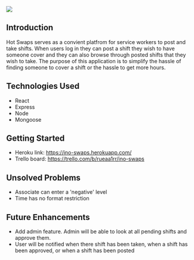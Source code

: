 <img src="https://i.imgur.com/ERFiIpC.png">

## Introduction

Hot Swaps serves as a convient platfrom for service workers to post and take shifts. When users log in they can post a shift they wish to have someone cover and they can also browse through posted shifts that they wish to take. The purpose of this application is to simplify the hassle of finding someone to cover a shift or the hassle to get more hours.

## Technologies Used
 - React
 - Express
 - Node 
 - Mongoose

 ## Getting Started 
 - Heroku link: https://ino-swaps.herokuapp.com/
 - Trello board: https://trello.com/b/rueaa1rr/ino-swaps

 ## Unsolved Problems 
 - Associate can enter a 'negative' level
 - Time has no format restriction 

 ## Future Enhancements

 - Add admin feature. Admin will be able to look at all pending shifts and approve them.
 - User will be notified when there shift has been taken, when a shift has been approved, or when a shift has been posted 


